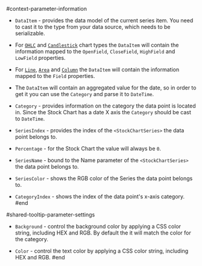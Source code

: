 #context-parameter-information
* `DataItem` - provides the data model of the current series item. You need to cast it to the type from your data source, which needs to be serializable.
* For [`OHLC`](slug:stockchart-ohlc) and [`Candlestick`](slug:stockchart-candlestick) chart types the `DataItem` will contain the information mapped to the `OpenField`, `CloseField`, `HighField` and `LowField` properties.
* For [`Line`](slug:stockchart-line), [`Area`](slug:stockchart-area) and [`Column`](slug:stockchart-column) the `DataItem` will contain the information mapped to the `Field` properties.
* The `DataItem` will contain an aggregated value for the date, so in order to get it you can use the `Category` and parse it to `DateTime`.

* `Category` - provides information on the category the data point is located in. Since the Stock Chart has a date X axis the `Category` should be cast to `DateTime`.

* `SeriesIndex` - provides the index of the `<StockChartSeries>` the data point belongs to.

* `Percentage` - for the Stock Chart the value will always be `0`.

* `SeriesName` - bound to the Name parameter of the `<StockChartSeries>` the data point belongs to.

* `SeriesColor` - shows the RGB color of the Series the data point belongs to.

* `CategoryIndex` - shows the index of the data point's x-axis category.
#end

#shared-tooltip-parameter-settings
* `Background` - control the background color by applying a CSS color string, including HEX and RGB. By default the it will match the color for the category.

* `Color` - control the text color by applying a CSS color string, including HEX and RGB.
#end
